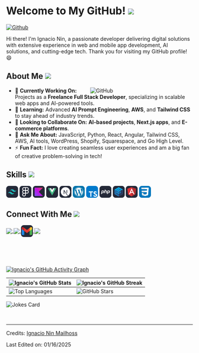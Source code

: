 <h1>Welcome to My GitHub! <img src="https://raw.githubusercontent.com/MartinHeinz/MartinHeinz/master/wave.gif" width="30px"></h1>

<p align='center'>
</p>

[![Github](https://img.shields.io/github/followers/IgnacioNinMailhoss?label=Follow&style=social)](https://github.com/IgnacioNinMailhoss)

<div size='20px'> 
Hi there! I'm Ignacio Nin, a passionate developer delivering digital solutions with extensive experience in web and mobile app development, AI solutions, and cutting-edge tech. Thank you for visiting my GitHub profile! 😄
</div>

<h2>About Me <img src="https://media0.giphy.com/media/KDDpcKigbfFpnejZs6/giphy.gif?cid=ecf05e47oy6f4zjs8g1qoiystc56cu7r9tb8a1fe76e05oty&rid=giphy.gif" width="100px"></h2>

<img width="55%" align="right" alt="GitHub" src="https://raw.githubusercontent.com/onimur/.github/master/.resources/git-header.svg" />

- 🔭 **Currently Working On:** Projects as a **Freelance Full Stack Developer**, specializing in scalable web apps and AI-powered tools.
- 🌱 **Learning:** Advanced **AI Prompt Engineering**, **AWS**, and **Tailwind CSS** to stay ahead of industry trends.
- 👯 **Looking to Collaborate On:** **AI-based projects**, **Next.js apps**, and **E-commerce platforms**.
- 💬 **Ask Me About:** JavaScript, Python, React, Angular, Tailwind CSS, AWS, AI tools, WordPress, Shopify, Squarespace, and Go High Level.
- ⚡ **Fun Fact:** I love creating seamless user experiences and am a big fan of creative problem-solving in tech!

<h2>Skills <img src="https://media2.giphy.com/media/QssGEmpkyEOhBCb7e1/giphy.gif?cid=ecf05e47a0n3gi1bfqntqmob8g9aid1oyj2wr3ds3mg700bl&rid=giphy.gif" width="32px"></h2>

<a href="https://github.com/IgnacioNinMailhoss?tab=repositories&q=&type=&language=javascript&sort="> <img width="32px" src="https://raw.githubusercontent.com/tandpfun/skill-icons/main/icons/TailwindCSS-Dark.svg" alt="Tailwind CSS"></a>
<a href="https://github.com/IgnacioNinMailhoss?tab=repositories&q=&type=&language=figma&sort="> <img width="32px" src="https://github.com/tandpfun/skill-icons/blob/main/icons/Figma-Dark.svg" alt="Figma"></a>
<a href="https://github.com/IgnacioNinMailhoss?tab=repositories&q=&type=&language=kotlin&sort="> <img width="32px" src="https://github.com/tandpfun/skill-icons/blob/main/icons/Kotlin-Dark.svg" alt="Kotlin"></a>
<a href="https://github.com/IgnacioNinMailhoss?tab=repositories&q=&type=&language=vue&sort="> <img width="32px" src="https://github.com/tandpfun/skill-icons/blob/main/icons/VueJS-Dark.svg" alt="VueJS"></a>
<a href="https://github.com/IgnacioNinMailhoss?tab=repositories&q=&type=&language=nextjs&sort="> <img width="32px" src="https://github.com/tandpfun/skill-icons/blob/main/icons/NextJS-Dark.svg" alt="Next.js"></a>
<a href="https://github.com/IgnacioNinMailhoss?tab=repositories&q=&type=&language=wordpress&sort="> <img width="32px" src="https://github.com/tandpfun/skill-icons/blob/main/icons/Wordpress.svg" alt="WordPress"></a>
<a href="https://github.com/IgnacioNinMailhoss?tab=repositories&q=&type=&language=typescript&sort="> <img width="32px" src="https://github.com/tandpfun/skill-icons/blob/main/icons/TypeScript.svg" alt="TypeScript"></a>
<a href="https://github.com/IgnacioNinMailhoss?tab=repositories&q=&type=&language=php&sort="> <img width="32px" src="https://github.com/tandpfun/skill-icons/blob/main/icons/PHP-Dark.svg" alt="PHP"></a>
<a href="https://github.com/IgnacioNinMailhoss?tab=repositories&q=&type=&language=sequelize&sort="> <img width="32px" src="https://github.com/tandpfun/skill-icons/blob/main/icons/Sequelize-Dark.svg" alt="Sequelize"></a>
<a href="https://github.com/IgnacioNinMailhoss?tab=repositories&q=&type=&language=angular&sort="> <img width="32px" src="https://github.com/tandpfun/skill-icons/blob/main/icons/Angular-Dark.svg" alt="Angular"></a>
<a href="https://github.com/IgnacioNinMailhoss?tab=repositories&q=&type=&language=css&sort="> <img width="32px" src="https://github.com/tandpfun/skill-icons/blob/main/icons/CSS.svg" alt="CSS"></a>

<h2>Connect With Me <img src="https://raw.githubusercontent.com/ShahriarShafin/ShahriarShafin/main/Assets/handshake.gif" width="100px"></h2>

<a href="https://www.linkedin.com/in/ignacioninmailhoss/"> <img width="32px" align="center" src="https://raw.githubusercontent.com/rahulbanerjee26/githubAboutMeGenerator/main/icons/linked-in-alt.svg"/> </a>
<a href="https://twitter.com/IgnacioNin"> <img width="32px" align="center" src="https://raw.githubusercontent.com/rahulbanerjee26/githubAboutMeGenerator/main/icons/twitter.svg"/> </a>
<a href="mailto:hello@nearshore.io"> <img width="32px" align="center" src="https://github.com/tandpfun/skill-icons/blob/main/icons/Gmail-Dark.svg" alt="Gmail"/> </a>
<a href="https://www.github.com/IgnacioNinMailhoss"> <img width="32px" align="center" src="https://raw.githubusercontent.com/rahulbanerjee26/githubAboutMeGenerator/main/icons/github.svg"/> </a>

<br>
<br>
<br>

[![Ignacio's GitHub Activity Graph](https://activity-graph.herokuapp.com/graph?username=IgnacioNinMailhoss&theme=tokyonight)](https://git.io/your-custom-url)

| ![Ignacio's GitHub Stats](https://github-readme-stats.vercel.app/api?username=IgnacioNinMailhoss&show_icons=true&theme=tokyonight) | ![Ignacio's GitHub Streak](https://github-readme-streak-stats.herokuapp.com/?user=IgnacioNinMailhoss&theme=tokyonight) |
| --- | --- |
| ![Top Languages](https://github-readme-stats.vercel.app/api/top-langs/?username=IgnacioNinMailhoss&theme=tokyonight) | ![GitHub Stars](https://github-readme-stats.vercel.app/api?username=IgnacioNinMailhoss&show_icons=true&locale=en&count_private=true&hide_rank=true&custom_title=My%20GitHub%20Stats&disable_animations=true&theme=tokyonight) |

![Jokes Card](https://readme-jokes.vercel.app/api?theme=tokyonight)

<br>

-----
Credits: [Ignacio Nin Mailhoss](https://github.com/IgnacioNinMailhoss)

Last Edited on: 01/16/2025
